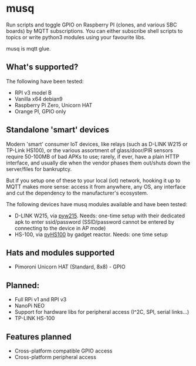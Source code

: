 musq
====

Run scripts and toggle GPIO on Raspberry PI (clones, and various SBC boards) by MQTT subscriptions. You can either subscribe shell scripts to topics or write python3 modules using your favourite libs.

musq is mqtt glue.


What's supported?
-----------------

The following have been tested:
* RPI v3 model B
* Vanilla x64 debian9
* Raspberry Pi Zero, Unicorn HAT
* Orange PI, GPIO only

Standalone 'smart' devices
--------------------------

Modern 'smart' consumer IoT devices, like relays (such as D-LINK W215 or TP-Link HS100), or the various assortment of glass/door/PIR sensors require 50-100MB of bad APKs to use; rarely, if ever, have a plain HTTP interface, and usually die when the vendor phases them out/shuts down the server/files for bankruptcy. 

But if you setup one of these to your local (iot) network, hooking it up to MQTT makes more sense: access it from anywhere, any OS, any interface and cut the dependency to the manufacturer's ecosystem.

The following devices have musq modules available and have been tested:

* D-LINK W215, via [pyw215](https://github.com/LinuxChristian/pyW215). Needs: one-time setup with their dedicated apk to enter ssid/password (SSID/password cannot be entered by connecting to the device in AP mode)
* HS-100, via [pyHS100](https://github.com/GadgetReactor/pyHS100) by gadget reactor. Needs: one time setup


Hats and modules supported
--------------------------

* Pimoroni Unicorn HAT (Standard, 8x8) - GPIO

Planned:
--------
* Full RPi v1 and RPI v3
* NanoPi NEO
* Support for hardware libs for peripheral access (I^2C, SPI, serial links...)
* TP-LINK HS-100

Features planned
----------------
* Cross-platform compatible GPIO access
* Cross-platform peripheral access

<!-- Pushed this file to trigger github's activity thingie 2 -->
